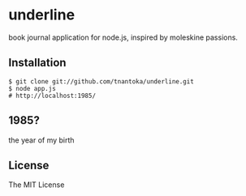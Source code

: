 # underline

book journal application for node.js, inspired by moleskine passions.

## Installation

	$ git clone git://github.com/tnantoka/underline.git
	$ node app.js
	# http://localhost:1985/

## 1985?

the year of my birth

## License 

The MIT License

